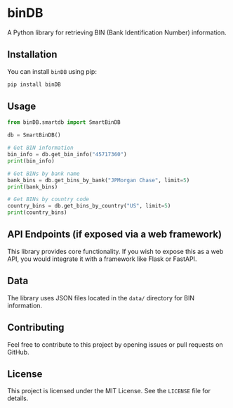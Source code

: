 # binDB

A Python library for retrieving BIN (Bank Identification Number) information.

## Installation

You can install `binDB` using pip:

```bash
pip install binDB
```

## Usage

```python
from binDB.smartdb import SmartBinDB

db = SmartBinDB()

# Get BIN information
bin_info = db.get_bin_info("45717360")
print(bin_info)

# Get BINs by bank name
bank_bins = db.get_bins_by_bank("JPMorgan Chase", limit=5)
print(bank_bins)

# Get BINs by country code
country_bins = db.get_bins_by_country("US", limit=5)
print(country_bins)
```

## API Endpoints (if exposed via a web framework)

This library provides core functionality. If you wish to expose this as a web API, you would integrate it with a framework like Flask or FastAPI.

## Data

The library uses JSON files located in the `data/` directory for BIN information.

## Contributing

Feel free to contribute to this project by opening issues or pull requests on GitHub.

## License

This project is licensed under the MIT License. See the `LICENSE` file for details.
